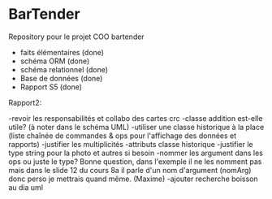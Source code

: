 # BarTender

Repository pour le projet COO bartender

- faits élémentaires (done)
- schéma ORM (done)
- schéma relationnel (done)
- Base de données (done)
- Rapport S5 (done)

Rapport2:

-revoir les responsabilités et collabo des cartes crc
-classe addition est-elle utile? (à noter dans le schéma UML)
-utiliser une classe historique à la place (liste chaînée de commandes & ops pour l'affichage des données et rapports)
-justifier les multiplicités
-attributs classe historique
-justifier le type string pour la photo et autres si besoin
-nommer les argument dans les ops ou juste le type? 
    Bonne question, dans l'exemple il ne les nomment pas mais dans le slide 12 du cours 8a il parle d'un nom d'argument (nomArg) donc perso je mettrais quand même. (Maxime)
-ajouter recherche boisson au dia uml

